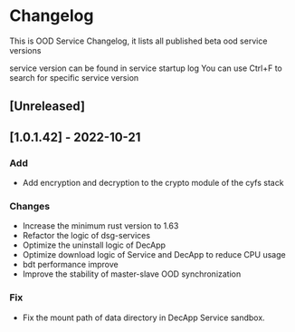 # Changelog
This is OOD Service Changelog, it lists all published beta ood service versions

service version can be found in service startup log
You can use Ctrl+F to search for specific service version

## [Unreleased]

## [1.0.1.42] - 2022-10-21
### Add
- Add encryption and decryption to the crypto module of the cyfs stack
### Changes
- Increase the minimum rust version to 1.63
- Refactor the logic of dsg-services
- Optimize the uninstall logic of DecApp
- Optimize download logic of Service and DecApp to reduce CPU usage
- bdt performance improve
- Improve the stability of master-slave OOD synchronization
### Fix
- Fix the mount path of data directory in DecApp Service sandbox.